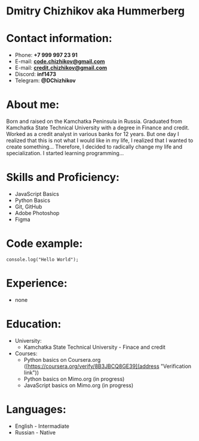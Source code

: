 # Dmitry Chizhikov aka Hummerberg
# Contact information:
* Phone: **+7 999 997 23 91**
* E-mail: **code.chizhikov@gmail.com**
* E-mail: **credit.chizhikov@gmail.com**
* Discord: **inf1473**
* Telegram: **@DChizhikov**
# About me:
Born and raised on the Kamchatka Peninsula in Russia. Graduated from Kamchatka State Technical University with a degree in Finance and credit. Worked as a credit analyst in various banks for 12 years. But one day I realized that this is not what I would like in my life, I realized that I wanted to create something... Therefore, I decided to radically change my life and specialization. I started learning programming...
# Skills and Proficiency:
* JavaScript Basics
* Python Basics
* Git, GitHub
* Adobe Photoshop
* Figma
# Code example:
`console.log("Hello World");`
# Experience:
* none
# Education:
* University:
  - Kamchatka State Technical University - Finace and credit
* Courses: 
  - Python basics on Coursera.org ([https://coursera.org/verify/8B3JBCQ8GE39](address "Verification link"))
  - Python basics on Mimo.org (in progress)
  - JavaScript basics on Mimo.org (in progress)
# Languages:
* English - Intermadiate
* Russian - Native
